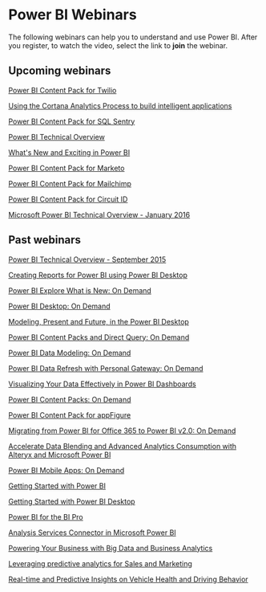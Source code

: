 ﻿<properties
   pageTitle="Power BI Webinars"
   description="Power BI Webinars"
   services="powerbi"
   documentationCenter=""
   authors="mihart"
   manager="mblythe"
   editor=""
   tags=""/>

<tags
   ms.service="powerbi"
   ms.devlang="NA"
   ms.topic="article"
   ms.tgt_pltfrm="NA"
   ms.workload="powerbi"
   ms.date="10/14/2015"
   ms.author="mihart"/>

# Power BI Webinars

The following webinars can help you to understand and use Power BI. After you register, to watch the video, select the link to **join** the webinar.

## Upcoming webinars

[Power BI Content Pack for Twilio](https://info.microsoft.com/CO-PowerBI-WBNR-FY16-05Nov15-TwilioPowerBIContentPack-Register.html)

[Using the Cortana Analytics Process to build intelligent applications](https://info.microsoft.com/CO-Azure-WBNR-FY16-10Nov15-CortanaIntelligentApplication-Registration.html)

[Power BI Content Pack for SQL Sentry](https://info.microsoft.com/CO-PowerBI-WBNR-FY16-10Nov15-SQLSentry-Register.html)

[Power BI Technical Overview](https://info.microsoft.com/CO-PowerBI-WBNR-FY16-11Nov15-PowerBITechnicalOverview-Register.html)

[What's New and Exciting in Power BI](https://info.microsoft.com/CO-PowerBI-WBNR-FY16-12Nov15-PowerBIWhatsNew-Register.html)

[Power BI Content Pack for Marketo](https://info.microsoft.com/CO-PowerBI-WBNR-FY16-17Nov15-MarketoPowerBIContentPack-Register.html)

[Power BI Content Pack for Mailchimp](https://info.microsoft.com/CO-PowerBI-WBNR-FY16-18Nov15-PowerBIMailchimp-Register.html)

[Power BI Content Pack for Circuit ID](https://info.microsoft.com/CO-PowerBI-WBNR-FY16-01Dec15-PowerBICircuitID-Register.html)

[Microsoft Power BI Technical Overview - January 2016](https://info.microsoft.com/CO-PowerBI-WBNR-FY16-20Jan16-PowerBITechnicalOverview-Register.html)

## Past webinars

[Power BI Technical Overview - September 2015](https://info.microsoft.com/CO-PowerBI-WBNR-FY16-09Sep-16-PowerBITechnicalOverview-Register.html)

[Creating Reports for Power BI using Power BI Desktop](https://info.microsoft.com/CO-PowerBI-WBNR-FY16-27Aug15-DeepDiveCreatingReportswithPowerBIDesktop-Register.html)

[Power BI Explore What is New: On Demand](https://info.microsoft.com/CO-PowerBI-WBNR-FY16-07JUL-GettingStartedwithPowerBI-2-Register.html?ls=JenUnderwood)

[Power BI Desktop: On Demand](https://info.microsoft.com/CO-PowerBI-WBNR-FY16-27Aug15-DeepDiveCreatingReportswithPowerBIDesktop-Register.html)

[Modeling, Present and Future, in the Power BI Desktop](https://info.microsoft.com/CO-PowerBI-WBNR-FY16-10Sep15-ModelingPowerBIDesktop-Register.html)

[Power BI Content Packs and Direct Query: On Demand](https://info.microsoft.com/CO-PowerBI-WBNR-FY16-27Aug15-DeepDiveContentPacks-Register.html)

[Power BI Data Modeling: On Demand](https://info.microsoft.com/CO-PowerBI-WBNR-FY16-10Sep15-ModelingPowerBIDesktop-Register.html)

[Power BI Data Refresh with Personal Gateway: On Demand](https://info.microsoft.com/CO-PowerBI-WBNR-FY16-24Sep15-RefreshPowerBIPersonalGateway-Register.html)

[Visualizing Your Data Effectively in Power BI Dashboards](https://info.microsoft.com/CO-PowerBI-WBNR-FY16-01Oct15-VisualizingDataPowerBIDashboard-Register.html)

[Power BI Content Packs: On Demand](https://info.microsoft.com/CO-PowerBI-WBNR-FY16-17Sep15-OrganizationalContentPacks-Register.html)

[Power BI Content Pack for appFigure](https://info.microsoft.com/CO-PowerBI-WBNR-FY16-27Oct15-appFiguresPowerBIContentPack-Register.html)

[Migrating from Power BI for Office 365 to Power BI v2.0: On Demand ](https://info.microsoft.com/CO-PowerBI-WBNR-FY16-16SEp15-MigratingPowerBIOffice365toPowerBIExperience-Register.html)

[Accelerate Data Blending and Advanced Analytics Consumption with Alteryx and Microsoft Power BI](https://info.microsoft.com/CO-PowerBI-WBNR-FY16-03Nov15-AlteryxPowerBI-Register.html)

[Power BI Mobile Apps: On Demand ](https://info.microsoft.com/CO-PowerBI-WBNR-FY16-08Oct15-PowerBIMobile-Register.html)

[Getting Started with Power BI](http://w.on24.com/r.htm?e=962188&amp;s=1&amp;k=64B23C31A95E0389C878DA4F0B3395D8&amp;partnerref=PBIcom)

[Getting Started with Power BI Desktop](http://w.on24.com/r.htm?e=966240&amp;s=1&amp;k=BF7E605ACE81A7E3E9F21024D9CAA881&amp;partnerref=PBIcom)

[Power BI for the BI Pro](http://w.on24.com/r.htm?e=962016&amp;s=1&amp;k=C884EE5DDACA36C140C527A56281C23C&amp;partnerref=PBIcom)

[Analysis Services Connector in Microsoft Power BI](http://w.on24.com/r.htm?e=947767&s=1&k=3D199B4D73D941F188EFFDEEE0B483DB&partnerref=PBIcom)

[Powering Your Business with Big Data and Business Analytics](http://w.on24.com/r.htm?e=910765&s=1&k=6660F15722BD9D2702F7EB4047AAB139&partnerref=PBIcom)

[Leveraging predictive analytics for Sales and Marketing](https://info.microsoft.com/CO-Azure-WBNR-FY16-09Sep-01-Predictive-Analytics-for-Sales-Marketing.html)

[Real-time and Predictive Insights on Vehicle Health and Driving Behavior](https://info.microsoft.com/CO-Azure-WBNR-FY16-15Sep15-Real-Time-Predictive-Insights-Cortana-Analytics-Register.html)
